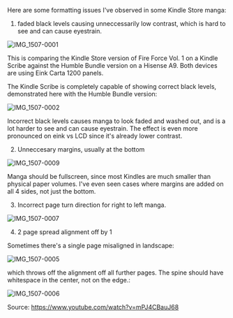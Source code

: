 Here are some formatting issues I've observed in some Kindle Store manga:

1) faded black levels causing unneccessarily low contrast, which is hard to see and can cause eyestrain.

![IMG_1507-0001](https://github.com/user-attachments/assets/3fd06257-f415-488e-b639-a619189caa4d)


This is comparing the Kindle Store version of 
Fire Force Vol. 1 on a Kindle Scribe 
against the Humble Bundle version on a Hisense A9.
Both devices are using Eink Carta 1200 panels.

The Kindle Scribe is completely capable of showing correct black levels,
demonstrated here with the Humble Bundle version:

![IMG_1507-0002](https://github.com/user-attachments/assets/64823c30-dbd6-44b9-80bb-d0993a90928d)

Incorrect black levels causes manga to look faded and washed out, and is a lot harder to see and can cause eyestrain.
The effect is even more pronounced on eink vs LCD since it's already lower contrast.

2) Unneccesary margins, usually at the bottom

![IMG_1507-0009](https://github.com/user-attachments/assets/97316ea4-0f2e-403c-88c8-1671b201b79e)

Manga should be fullscreen, since most Kindles are much smaller than physical paper volumes.
I've even seen cases where margins are added on all 4 sides, not just the bottom.

3) Incorrect page turn direction for right to left manga.

![IMG_1507-0007](https://github.com/user-attachments/assets/1c5e7245-c743-48e9-9e2c-26200f4ebf3b)


4) 2 page spread alignment off by 1

Sometimes there's a single page misaligned in landscape:

![IMG_1507-0005](https://github.com/user-attachments/assets/6d1f35fb-9e09-4dea-89ca-6fce9a514b79)

which throws off the alignment off all further pages. The spine should have whitespace in the center, not on the edge.:


![IMG_1507-0006](https://github.com/user-attachments/assets/0bdcd391-7928-4725-bb2d-6145ba8da9f4)

Source: https://www.youtube.com/watch?v=mPJ4CBauJ68
















